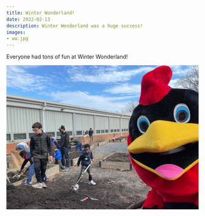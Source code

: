 ```yaml
---
title: Winter Wonderland!
date: 2022-02-13
description: Winter Wonderland was a huge success!
images:
- ww.jpg
---
```


Everyone had tons of fun at Winter Wonderland!

![](img/ww.jpg)